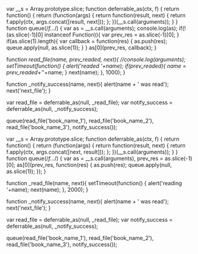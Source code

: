 var __s = Array.prototype.slice; 
function deferrable_as(ctx, f) {
  return function() {
    return (function(args) {
      return function(result, next) { return f.apply(ctx, args.concat([result, next])); };
    })(__s.call(arguments));
  }
}
function queue(/*f...*/) {
    var as = __s.call(arguments);
    console.log(as);
    if(!(as.slice(-1)[0] instanceof Function)){
        var prev_res = as.slice(-1)[0];
    }
    if(as.slice(1).length){
        var callback = function(res) {
            as.push(res);
            queue.apply(null, as.slice(1));
        }
    }
    as[0](prev_res, callback);
}

function _read_file(name, prev_readed, next){
    //console.log(arguments);
    setTimeout(function() {
        alert('readed '+name);
        if(prev_readed){
            name = prev_readed+'_'+name;
        }
        next(name);
    }, 1000);
}

function _notify_success(name, next){
    alert(name + ' was read');
    next('next_file');
}

var read_file = deferrable_as(null, _read_file);
var notify_success = deferrable_as(null, _notify_success);

queue(read_file('book_name_1'), read_file('book_name_2'), read_file('book_name_3'), notify_success());​








var __s = Array.prototype.slice; 
function deferrable_as(ctx, f) {
  return function() {
    return (function(args) {
      return function(result, next) { return f.apply(ctx, args.concat([next, result])); };
    })(__s.call(arguments));
  }
}
function queue(/*f...*/) {
    var as = __s.call(arguments),
        prev_res = as.slice(-1)[0];
    as[0](prev_res, function(res) {
        as.push(res);
        queue.apply(null, as.slice(1));
    });
}

function _read_file(name, next){
    setTimeout(function() {
      alert('reading '+name);
      next(name);
    }, 2000);
}

function _notify_success(name, next){
    alert(name + ' was read');
    next('next_file');
}

var read_file = deferrable_as(null, _read_file);
var notify_success = deferrable_as(null, _notify_success);

queue(read_file('book_name_1'), read_file('book_name_2'), read_file('book_name_3'), notify_success()); ​
